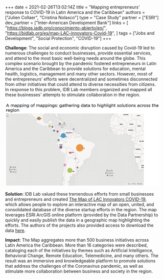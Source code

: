 +++
date = 2021-02-26T13:02:14Z
title = "Mapping entrepreneurs' response to COVID-19 in Latin America and the Caribbean"
authors = ["Julien Collaer", "Cristina Nolasco"]
type = "Case Study"
partner = ["ESRI"]
dev_partner = ["Inter-American Development Bank"]
links = [
    "https://blogs.iadb.org/conocimiento-abierto/en/",
    "https://bidlab.org/es/map-LAC-innovators-Covid-19",
]
tags = ["Jobs and Development", "Social Protection", "COVID-19"]
+++

**Challenge**: The social and economic disruption caused by Covid-19 led to numerous challenges to conduct businesses, provide essential services, and attend to the most basic well-being needs around the globe. This complex scenario brought by the pandemic fostered entrepreneurs in Latin America and the Caribbean to provide solutions for education, mental health, logistics, management and many other sectors. However, most of the entrepreneurs’ efforts were decentralized and sometimes disconnected from other initiatives that could attend to diverse necessities from citizens.  In response to this problem, IDB Lab members organized and mapped all these businesses' attempts to stimulate collaboration in the region.

![COVID-19 Latin American and Caribbean Innovators Map](/Innovation_Map_pict1.png)

**Solution**: IDB Lab valued these tremendous efforts from small businesses and entrepreneurs and created [The Map of LAC Innovators COVID-19](https://bidlab.org/es/map-LAC-innovators-Covid-19), which allows people to explore an interactive map of an open, united, and consolidated database of the diverse startup efforts in the region. The map leverages ESRI ArcGIS online platform (provided by the Data Partnership) to quickly and easily publish the data in a geographic map highlighting the efforts. The authors of the projects also provided access to download the data [here](https://github.com/datapartnership/IDB-Lab-Map-LAC-Innovators-Coronavirus).

**Impact**: The Map aggregates more than 500 business initiatives across Latin America the Caribbean. More than 16 categories were described, cataloging each of the initiatives by themes such as Artificial Intelligence, Behavioral Change, Remote Education, Telemedicine, and many others. The result was an immersive and knowledgeable platform to promote solutions that address the challenges of the Coronavirus pandemic, as well as stimulate more collaboration between business and society in the region.
